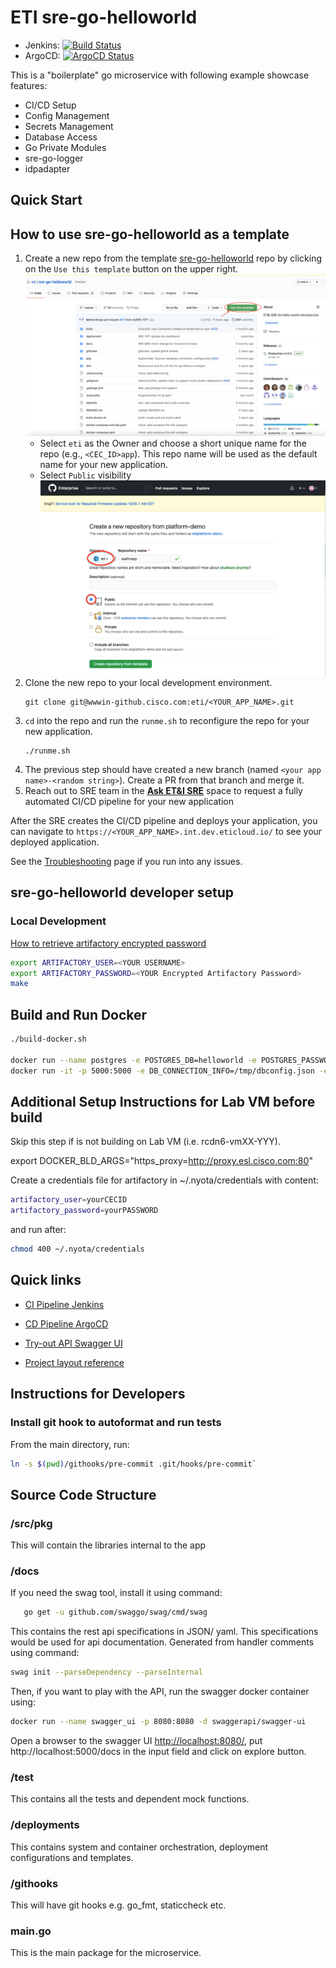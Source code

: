 # ETI sre-go-helloworld

- Jenkins: [![Build Status](https://engci-private-sjc.cisco.com/jenkins/eti-sre/buildStatus/icon?job=SRE%2FProjects%2Fsre-go-helloworld%2Fbuild%2Fsre-go-helloworld%2Fmain)](https://engci-private-sjc.cisco.com/jenkins/eti-sre/job/SRE/job/Projects/job/sre-go-helloworld/job/build/job/sre-go-helloworld/job/main/)
- ArgoCD: [![ArgoCD Status](https://argocd.prod.eticloud.io/api/badge?name=blue-b-sre-go-helloworld-app-dev-argoapp)](https://argocd.prod.eticloud.io/applications/blue-b-sre-go-helloworld-app-dev-argoapp?resource=)


This is a "boilerplate" go microservice with following example showcase  features:

- CI/CD Setup
- Config Management
- Secrets Management
- Database Access
- Go Private Modules
- sre-go-logger
- idpadapter
## Quick Start

## How to use sre-go-helloworld as a template

1. Create a new repo from the template [sre-go-helloworld](https://wwwin-github.cisco.com/eti/sre-go-helloworld) repo by clicking on the `Use this template` button on the upper right.
    ![](docs/resources/use-as-template.png)
    * Select `eti` as the Owner and choose a short unique name for the repo (e.g., `<CEC_ID>app`). This repo name will be used as the default name for your new application.
    * Select `Public` visibility
    ![](docs/resources/new_repo.png)
1. Clone the new repo to your local development environment.
    ```
    git clone git@wwwin-github.cisco.com:eti/<YOUR_APP_NAME>.git
    ```
1. `cd` into the repo and run the `runme.sh` to reconfigure the repo for your new application.
    ```shell
    ./runme.sh
    ```
1. The previous step should have created a new branch (named `<your app name>-<random string>`). Create a PR from that branch and merge it.
1. Reach out to SRE team in the [**Ask ET&I SRE**](https://eurl.io/#e7SKpvpKj) space to request a fully automated CI/CD pipeline for your new application

After the SRE creates the CI/CD pipeline and deploys your application, you can navigate to `https://<YOUR_APP_NAME>.int.dev.eticloud.io/` to see your deployed application.


See the [Troubleshooting](docs/troubleshooting.md) page if you run into any issues.

## sre-go-helloworld developer setup

### Local Development

[How to retrieve artifactory encrypted password](https://wwwin-github.cisco.com/pages/eti/eti-platform-docs/services/iam/oncall/rotating-generic-users/eti-sre-cicd-gen-encrypted/#step-2-copy-new-encrypted-password-from-artifactory)

```bash
export ARTIFACTORY_USER=<YOUR USERNAME>
export ARTIFACTORY_PASSWORD=<YOUR Encrypted Artifactory Password>
make
```
## Build and Run Docker

```bash
./build-docker.sh

docker run --name postgres -e POSTGRES_DB=helloworld -e POSTGRES_PASSWORD=strongpassword -d postgres
docker run -it -p 5000:5000 -e DB_CONNECTION_INFO=/tmp/dbconfig.json -e DB_NAME=helloworld -v $PWD/build/:/tmp/  --link postgres:postgre sre-go-helloworld
```

## Additional Setup Instructions for Lab VM before build

Skip this step if is not building on Lab VM (i.e. rcdn6-vmXX-YYY).

export DOCKER_BLD_ARGS="https_proxy=http://proxy.esl.cisco.com:80"

Create a credentials file for artifactory in ~/.nyota/credentials with content:

```bash
artifactory_user=yourCECID
artifactory_password=yourPASSWORD
```

and run after:

```bash
chmod 400 ~/.nyota/credentials
```

## Quick links

- [CI Pipeline Jenkins](https://engci-private-sjc.cisco.com/jenkins/eti-sre/job/SRE/job/Projects/job/sre-go-helloworld/job/build/job/sre-go-helloworld/job/main/)

- [CD Pipeline ArgoCD](https://argocd.prod.eticloud.io/applications/sre-go-helloworld-app-dev-projectapp?resource=)

- [Try-out API Swagger UI](https://wwwin-github.cisco.com/pages/eti/sre-go-helloworld)

- [Project layout reference](https://github.com/golang-standards/project-layout)



## Instructions for Developers

### Install git hook to autoformat and run tests

From the main directory, run:

```bash
ln -s $(pwd)/githooks/pre-commit .git/hooks/pre-commit`
```

## Source Code Structure

### /src/pkg

  This will contain the libraries internal to the app

### /docs

  If you need the swag tool, install it using command:

```bash
   go get -u github.com/swaggo/swag/cmd/swag
```

  This contains the rest api specifications in JSON/ yaml. This specifications
  would be used for api documentation. Generated from handler comments using command:

```bash
swag init --parseDependency --parseInternal
```

  Then, if you want to play with the API, run the swagger docker container using:

```bash
docker run --name swagger_ui -p 8080:8080 -d swaggerapi/swagger-ui
```

Open a browser to the swagger UI [http://localhost:8080/](http://localhost:8080/), put http://localhost:5000/docs in the input
field and click on explore button.

### /test

  This contains all the tests and dependent mock functions.

### /deployments

  This contains system and container orchestration, deployment configurations and templates.

### /githooks

  This will have git hooks e.g. go_fmt, staticcheck etc.

### main.go

  This is the main package for the microservice.
